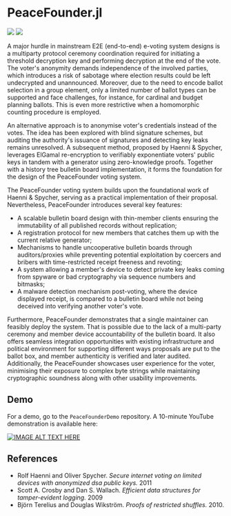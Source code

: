 # PeaceFounder.jl
[![](https://img.shields.io/badge/docs-dev-blue.svg)](https://PeaceFounder.github.io/PeaceFounder.jl/dev)
![](https://github.com/PeaceFounder/PeaceFounder.github.io/blob/master/_assets/vision.png?raw=true)

A major hurdle in mainstream E2E (end-to-end) e-voting system designs is a multiparty protocol ceremony coordination required for initiating a threshold decryption key and performing decryption at the end of the vote. The voter's anonymity demands independence of the involved parties, which introduces a risk of sabotage where election results could be left undecrypted and unannounced. Moreover, due to the need to encode ballot selection in a group element, only a limited number of ballot types can be supported and face challenges, for instance, for cardinal and budget planning ballots. This is even more restrictive when a homomorphic counting procedure is employed.

An alternative approach is to anonymise voter's credentials instead of the votes. The idea has been explored with blind signature schemes, but auditing the authority's issuance of signatures and detecting key leaks remains unresolved. A subsequent method, proposed by Haenni \& Spycher, leverages ElGamal re-encryption to verifiably exponentiate voters' public keys in tandem with a generator using zero-knowledge proofs. Together with a history tree bulletin board implementation, it forms the foundation for the design of the PeaceFounder voting system.

The PeaceFounder voting system builds upon the foundational work of Haenni & Spycher, serving as a practical implementation of their proposal. Nevertheless, PeaceFounder introduces several key features:

- A scalable bulletin board design with thin-member clients ensuring the immutability of all published records without replication;
- A registration protocol for new members that catches them up with the current relative generator;
- Mechanisms to handle uncooperative bulletin boards through auditors/proxies while preventing potential exploitation by coercers and bribers with time-restricted receipt freeness and revoting;
- A system allowing a member's device to detect private key leaks coming from spyware or bad cryptography via sequence numbers and bitmasks;
- A malware detection mechanism post-voting, where the device displayed receipt, is compared to a bulletin board while not being deceived into verifying another voter's vote.

Furthermore, PeaceFounder demonstrates that a single maintainer can feasibly deploy the system. That is possible due to the lack of a multi-party ceremony and member device accountability of the bulletin board. It also offers seamless integration opportunities with existing infrastructure and political environment for supporting different ways proposals are put to the ballot box, and member authenticity is verified and later audited. Additionally, the PeaceFounder showcases user experience for the voter, minimising their exposure to complex byte strings while maintaining cryptographic soundness along with other usability improvements. 

## Demo

For a demo, go to the `PeaceFounderDemo` repository. A 10-minute YouTube demonstration is available here:

[![IMAGE ALT TEXT HERE](https://img.youtube.com/vi/L7M0FG50ulU/maxresdefault.jpg)](https://www.youtube.com/watch?v=L7M0FG50ulU)

## References

- Rolf Haenni and Oliver Spycher. *Secure internet voting on limited devices with anonymized dsa public keys.* 2011
- Scott A. Crosby and Dan S. Wallach. *Efficient data structures for tamper-evident logging.* 2009
- Björn Terelius and Douglas Wikström. *Proofs of restricted shuffles.* 2010.
